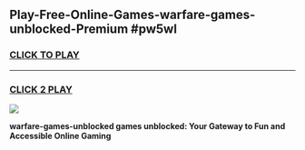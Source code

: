 
## Play-Free-Online-Games-warfare-games-unblocked-Premium #pw5wl
<h3>
<a href="https://premium.freeplayer.one?title=warfare-games-unblocked&ref=8M">CLICK TO PLAY</a></h3>
<hr>

<h3>
<a href="https://premium.freeplayer.one?title=warfare-games-unblocked&ref=8M">CLICK 2 PLAY</a>
  
</h3>

<a href="https://premium.freeplayer.one?title=warfare-games-unblocked&ref=8M"><img src="https://clearcache.store/games.png"></a>


**warfare-games-unblocked games unblocked: Your Gateway to Fun and Accessible Online Gaming**
